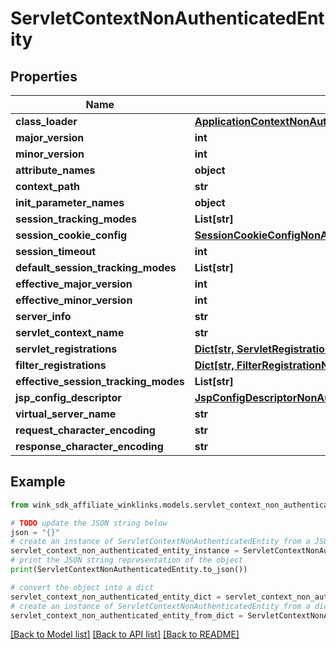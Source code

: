 # ServletContextNonAuthenticatedEntity


## Properties

Name | Type | Description | Notes
------------ | ------------- | ------------- | -------------
**class_loader** | [**ApplicationContextNonAuthenticatedEntityClassLoaderParentUnnamedModuleClassLoader**](ApplicationContextNonAuthenticatedEntityClassLoaderParentUnnamedModuleClassLoader.md) |  | [optional] 
**major_version** | **int** |  | [optional] 
**minor_version** | **int** |  | [optional] 
**attribute_names** | **object** |  | [optional] 
**context_path** | **str** |  | [optional] 
**init_parameter_names** | **object** |  | [optional] 
**session_tracking_modes** | **List[str]** |  | [optional] 
**session_cookie_config** | [**SessionCookieConfigNonAuthenticatedEntity**](SessionCookieConfigNonAuthenticatedEntity.md) |  | [optional] 
**session_timeout** | **int** |  | [optional] 
**default_session_tracking_modes** | **List[str]** |  | [optional] 
**effective_major_version** | **int** |  | [optional] 
**effective_minor_version** | **int** |  | [optional] 
**server_info** | **str** |  | [optional] 
**servlet_context_name** | **str** |  | [optional] 
**servlet_registrations** | [**Dict[str, ServletRegistrationNonAuthenticatedEntity]**](ServletRegistrationNonAuthenticatedEntity.md) |  | [optional] 
**filter_registrations** | [**Dict[str, FilterRegistrationNonAuthenticatedEntity]**](FilterRegistrationNonAuthenticatedEntity.md) |  | [optional] 
**effective_session_tracking_modes** | **List[str]** |  | [optional] 
**jsp_config_descriptor** | [**JspConfigDescriptorNonAuthenticatedEntity**](JspConfigDescriptorNonAuthenticatedEntity.md) |  | [optional] 
**virtual_server_name** | **str** |  | [optional] 
**request_character_encoding** | **str** |  | [optional] 
**response_character_encoding** | **str** |  | [optional] 

## Example

```python
from wink_sdk_affiliate_winklinks.models.servlet_context_non_authenticated_entity import ServletContextNonAuthenticatedEntity

# TODO update the JSON string below
json = "{}"
# create an instance of ServletContextNonAuthenticatedEntity from a JSON string
servlet_context_non_authenticated_entity_instance = ServletContextNonAuthenticatedEntity.from_json(json)
# print the JSON string representation of the object
print(ServletContextNonAuthenticatedEntity.to_json())

# convert the object into a dict
servlet_context_non_authenticated_entity_dict = servlet_context_non_authenticated_entity_instance.to_dict()
# create an instance of ServletContextNonAuthenticatedEntity from a dict
servlet_context_non_authenticated_entity_from_dict = ServletContextNonAuthenticatedEntity.from_dict(servlet_context_non_authenticated_entity_dict)
```
[[Back to Model list]](../README.md#documentation-for-models) [[Back to API list]](../README.md#documentation-for-api-endpoints) [[Back to README]](../README.md)


